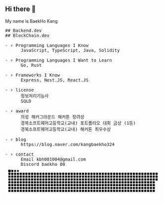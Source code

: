 ## Hi there 👋
My name is BaekHo Kang <br>
<pre>
## Backend.dev
## BlockChain.dev

- ⚡ Programming Languages I Know
      JavaScript, TypeScript, Java, Solidity 
      
- ⚡ Programming Languages I Want to Learn
      Go, Rust
      
- ⚡ Frameworks I Know
      Express, Nest.JS, React.JS

- ⚡ license 
      정보처리기능사
      SQLD
      
- ⚡ award
      의성 해커그라운드 해커톤 장려상
      경북소프트웨어고등학교(교내) 포트폴리오 대회 금상 (1등)
      경북소프트웨어고등학교(교내) 해커톤 최우수상
      
- ⚡ blog
      https://blog.naver.com/kangbaekho324
      
- ⚡ contact
      Email kbh081004@gmail.com
      Discord baekho_08
<img src="https://github.com/kangbaek324/kangbaek324/blob/output/github-contribution-grid-snake-dark.svg"/>
</pre>


